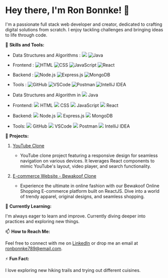 # Hey there, I'm Ron Bonnke! 👋

I'm a passionate full stack web developer and creator, dedicated to crafting digital solutions from scratch. I enjoy tackling challenges and bringing ideas to life through code.

🚀 **Skills and Tools:**

- Data Structures and Algorithms : <img src="https://img.icons8.com/color/48/000000/java-coffee-cup-logo.png"/> ![Java](https://img.shields.io/badge/-Java-orange?logo=java&logoColor=white)
- Frontend : ![HTML](https://img.shields.io/badge/-HTML-orange?logo=html5&logoColor=white) ![CSS](https://img.shields.io/badge/-CSS-blue?logo=css3&logoColor=white) ![JavaScript](https://img.shields.io/badge/-JavaScript-yellow?logo=javascript&logoColor=white) ![React](https://img.shields.io/badge/-React-blue?logo=react&logoColor=white)
- Backend : ![Node.js](https://img.shields.io/badge/-Node.js-green?logo=node.js&logoColor=white) ![Express.js](https://img.shields.io/badge/-Express.js-lightgrey?logo=javascript&logoColor=white) ![MongoDB](https://img.shields.io/badge/-MongoDB-green?logo=mongodb&logoColor=white)
- Tools : ![GitHub](https://img.shields.io/badge/-GitHub-black?logo=github&logoColor=white) ![VSCode](https://img.shields.io/badge/-VSCode-blue?logo=visual-studio-code&logoColor=white) ![Postman](https://img.shields.io/badge/-Postman-orange?logo=postman&logoColor=white) ![IntelliJ IDEA](https://img.shields.io/badge/-IntelliJ%20IDEA-black?logo=intellij-idea&logoColor=white)

- Data Structures and Algorithm in <img src="https://img.icons8.com/color/48/000000/java-coffee-cup-logo.png"/> Java
- Frontend: <img src="https://img.icons8.com/color/48/000000/html-5--v1.png"/> HTML <img src="https://img.icons8.com/color/48/000000/css3.png"/> CSS <img src="https://img.icons8.com/color/48/000000/javascript--v2.png"/> JavaScript <img src="https://img.icons8.com/color/48/000000/react-native.png"/> React
- Backend: <img src="https://img.icons8.com/color/48/000000/nodejs.png"/> Node.js <img src="https://img.icons8.com/color/48/000000/express.png"/> Express.js <img src="https://img.icons8.com/color/48/000000/mongodb.png"/> MongoDB
- Tools: <img src="https://img.icons8.com/ios/50/000000/github--v1.png"/> GitHub <img src="https://img.icons8.com/color/48/000000/visual-studio-code-2019.png"/> VSCode <img src="https://img.icons8.com/color/48/000000/postman-api.png"/> Postman <img src="https://img.icons8.com/color/48/000000/intellij-idea.png"/> IntelliJ IDEA



💼 **Projects:**

1. [YouTube Clone](https://tiny-sopapillas-788139.netlify.app/)
   - YouTube clone project featuring a responsive design for seamless navigation on various devices. It leverages React components to mimic YouTube's layout, video player, and search functionality.

2. [E-commerce Website - Bewakoof Clone](https://fabulous-basbousa-94a726.netlify.app/)
   - Experience the ultimate in online fashion with our Bewakoof Online Shopping E-commerce platform built on ReactJS. Dive into a world of trendy apparel, original designs, and seamless shopping.

🌱 **Currently Learning:**

I'm always eager to learn and improve. Currently diving deeper into practices and exploring new things.

📫 **How to Reach Me:**

Feel free to connect with me on [LinkedIn](https://www.linkedin.com/in/ron-bonnke-34275426a/overlay/about-this-profile/) or drop me an email at [ronbonnke789@email.com](mailto:ronbonnke789@email.com).

⚡ **Fun Fact:**

I love exploring new hiking trails and trying out different cuisines.

<!-- Feel free to use or modify this template! -->
